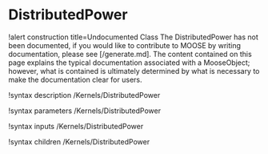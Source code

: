 <!-- MOOSE Documentation Stub: Remove this when content is added. -->

# DistributedPower

!alert construction title=Undocumented Class
The DistributedPower has not been documented, if you would like to contribute to MOOSE by
writing documentation, please see [/generate.md]. The content contained on this page explains
the typical documentation associated with a MooseObject; however, what is contained is ultimately
determined by what is necessary to make the documentation clear for users.

!syntax description /Kernels/DistributedPower

!syntax parameters /Kernels/DistributedPower

!syntax inputs /Kernels/DistributedPower

!syntax children /Kernels/DistributedPower
